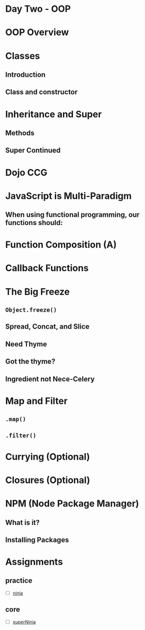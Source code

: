 # Day Two - OOP


# OOP Overview

# Classes

## Introduction
## Class and constructor


# Inheritance and Super

## Methods
## Super Continued

# Dojo CCG

# JavaScript is Multi-Paradigm

## When using functional programming, our functions should:

# Function Composition (A)

# Callback Functions

# The Big Freeze

## `Object.freeze()`
## Spread, Concat, and Slice
## Need Thyme
## Got the thyme?
## Ingredient not Nece-Celery

# Map and Filter

## `.map()`
## `.filter()`

# Currying (Optional)

# Closures (Optional)

# NPM (Node Package Manager)

## What is it?
## Installing Packages

# Assignments

## practice

- [ ] [ninja](../assignments/practice/ninja/README.md)

## core

- [ ] [superNinja](../assignments/core/superNinja/README.md)



